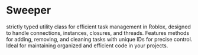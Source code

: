 # Sweeper
  strictly typed utility class for efficient task management in Roblox, designed to handle connections, instances, closures, and threads. Features methods for adding, removing, and cleaning tasks with unique IDs for precise control. Ideal for maintaining organized and efficient code in your projects.
